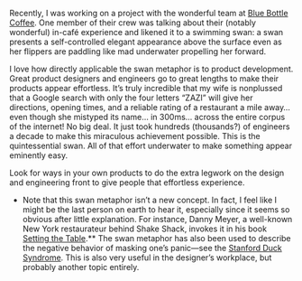 

Recently, I was working on a project with the wonderful team at [Blue Bottle
Coffee](http://www.bluebottlecoffee.com/). One member of their crew was talking about their (notably
wonderful) in-café experience and likened it to a swimming swan: a swan presents a self-controlled elegant
appearance above the surface even as her flippers are paddling like mad underwater propelling her forward.

I love how directly applicable the swan metaphor is to product development. Great product designers and
engineers go to great lengths to make their products appear effortless. It’s truly incredible that my wife
is nonplussed that a Google search with only the four letters “ZAZI” will give her directions, opening
times, and a reliable rating of a restaurant a mile away… even though she mistyped its name… in
300ms… across the entire corpus of the internet! No big deal. It just took hundreds (thousands?) of
engineers a decade to make this miraculous achievement possible. This is the quintessential swan. All of that
effort underwater to make something appear eminently easy.

Look for ways in your own products to do the extra legwork on the design and engineering front to give people
that effortless experience.

* Note that this swan metaphor isn’t a new concept. In fact, I feel like I might be the last person on earth
to hear it, especially since it seems so obvious after little explanation. For instance, Danny Meyer, a
well-known New York restaurateur behind Shake Shack, invokes it in his book [Setting the
Table](http://amzn.com/0060742763).** The swan metaphor has also been used to describe the negative behavior
of masking one’s panic—see the [Stanford Duck
Syndrome](http://assuhealthblog.blogspot.com/2010/01/duck-syndrome.html). This is also very useful in the
designer’s workplace, but probably another topic entirely.